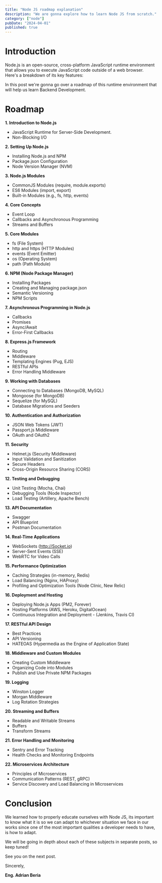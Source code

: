 ```yaml
---
title: "Node JS roadmap explanation"
description: "We are gonna explore how to learn Node JS from scratch."
category: ["node"]
pubDate: "2024-04-01"
published: true
---
```


# Introduction

Node.js is an open-source, cross-platform JavaScript runtime environment that allows you to execute JavaScript code outside of a web browser. Here's a breakdown of its key features:

In this post we're gonna go over a roadmap of this runtime environment that will help us learn Backend Development.

# Roadmap

**1. Introduction to Node.js**

- JavaScript Runtime for Server-Side Development.
- Non-Blocking I/O

**2. Setting Up Node.js**

- Installing Node.js and NPM
- Package.json Configuration
- Node Version Manager (NVM)

**3. Node.js Modules**

- CommonJS Modules (require, module.exports)
- ES6 Modules (import, export)
- Built-in Modules (e.g., fs, http, events)

**4. Core Concepts**

- Event Loop
- Callbacks and Asynchronous Programming
- Streams and Buffers

**5. Core Modules**

- fs (File System)
- http and https (HTTP Modules)
- events (Event Emitter)
- os (Operating System)
- path (Path Module)

**6. NPM (Node Package Manager)**

- Installing Packages
- Creating and Managing package.json
- Semantic Versioning
- NPM Scripts

**7. Asynchronous Programming in Node.js**

- Callbacks
- Promises
- Async/Await
- Error-First Callbacks

**8. Express.js Framework**

- Routing
- Middleware
- Templating Engines (Pug, EJS)
- RESTful APIs
- Error Handling Middleware

**9. Working with Databases**

- Connecting to Databases (MongoDB, MySQL)
- Mongoose (for MongoDB)
- Sequelize (for MySQL)
- Database Migrations and Seeders

**10. Authentication and Authorization**

- JSON Web Tokens (JWT)
- Passport.js Middleware
- OAuth and OAuth2

**11. Security**

- Helmet.js (Security Middleware)
- Input Validation and Sanitization
- Secure Headers
- Cross-Origin Resource Sharing (CORS)

**12. Testing and Debugging**

- Unit Testing (Mocha, Chai)
- Debugging Tools (Node Inspector)
- Load Testing (Artillery, Apache Bench)

**13. API Documentation**

- Swagger
- API Blueprint
- Postman Documentation

**14. Real-Time Applications**

- WebSockets (http://Socket.io)
- Server-Sent Events (SSE)
- WebRTC for Video Calls

**15. Performance Optimization**

- Caching Strategies (in-memory, Redis)
- Load Balancing (Nginx, HAProxy)
- Profiling and Optimization Tools (Node Clinic, New Relic)

**16. Deployment and Hosting**

- Deploying Node.js Apps (PM2, Forever)
- Hosting Platforms (AWS, Heroku, DigitalOcean)
- Continuous Integration and Deployment - (Jenkins, Travis CI)

**17. RESTful API Design**

- Best Practices
- API Versioning
- HATEOAS (Hypermedia as the Engine of Application State)

**18. Middleware and Custom Modules**

- Creating Custom Middleware
- Organizing Code into Modules
- Publish and Use Private NPM Packages

**19. Logging**

- Winston Logger
- Morgan Middleware
- Log Rotation Strategies

**20. Streaming and Buffers**

- Readable and Writable Streams
- Buffers
- Transform Streams

**21. Error Handling and Monitoring**

- Sentry and Error Tracking
- Health Checks and Monitoring Endpoints

**22. Microservices Architecture**

- Principles of Microservices
- Communication Patterns (REST, gRPC)
- Service Discovery and Load Balancing in Microservices

# Conclusion

We learned how to properly educate ourselves with Node JS, its important to know what it is so we can adapt to whichever situation we face in our works since one of the most important qualities a developer needs to have, is how to adapt.

We will be going in depth about each of these subjects in separate posts, so keep tuned!

See you on the next post.

Sincerely,

**Eng. Adrian Beria**
